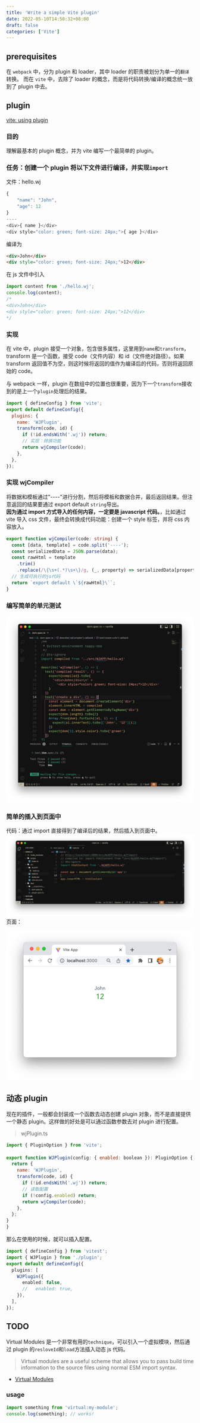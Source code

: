 ```yaml
---
title: 'Write a simple Vite plugin'
date: 2022-05-10T14:50:32+08:00
draft: false
categories: ['Vite']
---
```


## prerequisites

在 `webpack` 中，分为 plugin 和 loader，其中 loader 的职责被划分为单一的`翻译`转换。
而在 `vite` 中，去除了 loader 的概念，而是将代码转换/编译的概念统一放到了 plugin 中去。

## plugin

[vite: using plugin](https://vitejs.dev/guide/using-plugins.html)

### 目的

理解最基本的 plugin 概念，并为 vite 编写一个最简单的 plugin。

### 任务：创建一个 plugin 将以下文件进行编译，并实现`import`

文件：hello.wj

```js
{
    "name": "John",
    "age": 12
}
----
<div>{ name }</div>
<div style="color: green; font-size: 24px;">{ age }</div>
```

编译为

```html
<div>John</div>
<div style="color: green; font-size: 24px;">12</div>
```

在 js 文件中引入

```js
import content from './hello.wj';
console.log(content);
/*
<div>John</div>
<div style="color: green; font-size: 24px;">12</div>
*/
```

### 实现

在 vite 中，plugin 接受一个对象，包含很多属性，这里用到`name`和`transform`，transform 是一个函数，接受 code（文件内容）和 id（文件绝对路径）。如果 transform 返回值不为空，则这时候将返回的值作为编译后的代码，否则将返回原始的 code。

与 webpack 一样，plugin 在数组中的位置也很重要，因为下一个`transform`接收到的是上一个`plugin`处理后的结果。

```js
import { defineConfig } from 'vite';
export default defineConfig({
  plugins: {
    name: 'WJPlugin',
    transform(code, id) {
      if (!id.endsWith('.wj')) return;
      // 实现：转换功能
      return wjCompiler(code);
    },
  },
});
```

### 实现 wjCompiler

将数据和模板通过"----"进行分割，然后将模板和数据合并，最后返回结果。但注意返回的结果要通过 export default `string`导出。\
**因为通过 import 方式导入的任何内容，一定要是 javascript 代码。**，比如通过 vite 导入 css 文件，最终会转换成代码功能：创建一个 style 标签，并将 css 内容放入。

```ts
export function wjCompiler(code: string) {
  const [data, template] = code.split('----');
  const serializedData = JSON.parse(data);
  const rawHtml = template
    .trim()
    .replace(/\{\s+(.*)\s+\}/g, (_, property) => serializedData[property]);
  // 生成可执行的js代码
  return `export default \`${rawHtml}\``;
}
```

### 编写简单的单元测试

![unit test](/images/20220510151254.png)

### 简单的插入到页面中

代码：通过 import 直接得到了编译后的结果，然后插入到页面中。
![web page](/images/20220510151755.png)
页面：

![](/images/20220510151908.png)

## 动态 plugin

现在的插件，一般都会封装成一个函数去动态创建 plugin 对象，而不是直接提供一个静态 plugin。这样做的好处是可以通过函数参数去对 plugin 进行配置。

> wjPlugin.ts

```js
import { PluginOption } from 'vite';

export function WJPlugin(config: { enabled: boolean }): PluginOption {
  return {
    name: 'WJPlugin',
    transform(code, id) {
      if (!id.endsWith('.wj')) return;
      // 读取配置
      if (!config.enabled) return;
      return wjCompiler(code);
    },
  };
}
}
```

那么在使用的时候，就可以插入配置。

```ts
import { defineConfig } from 'vitest';
import { WJPlugin } from './plugin';
export default defineConfig({
  plugins: [
    WJPlugin({
      enabled: false,
      //   enabled: true,
    }),
  ],
});
```

## TODO

Virtual Modules 是一个非常有用的`technique`，可以引入一个虚拟模块，然后通过 plugin 的`resloveId`和`load`方法插入动态 js 代码。

> Virtual modules are a useful scheme that allows you to pass build time information to the source files using normal ESM import syntax.

- [Virtual Modules](https://vitejs.dev/guide/api-plugin.html#importing-a-virtual-file)

### usage

```ts
import something from 'virtual:my-module';
console.log(something); // works!
```
